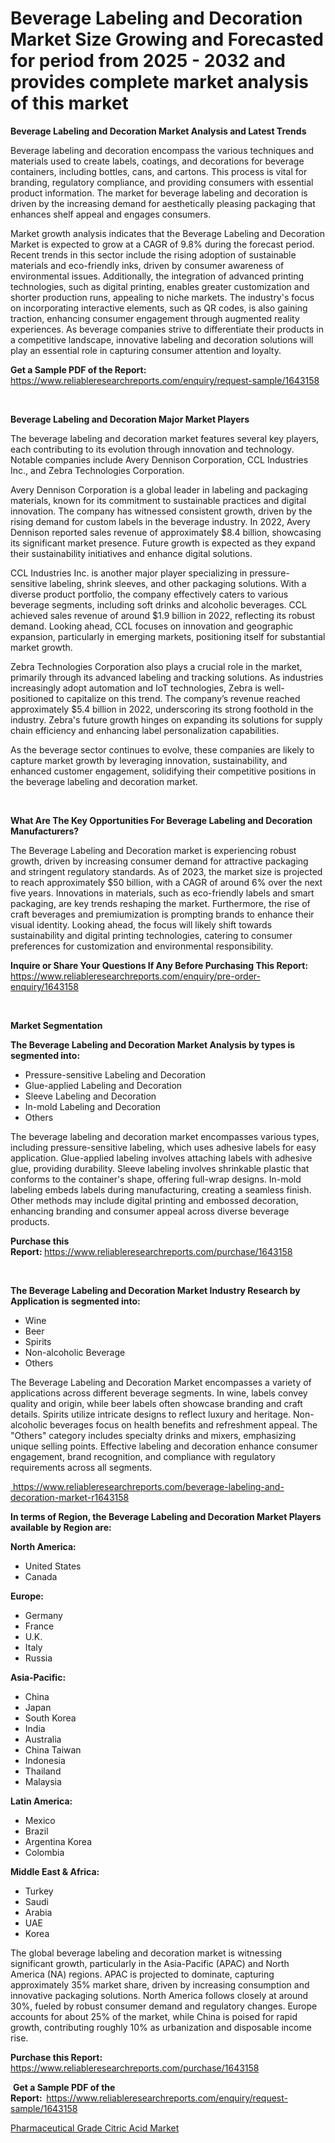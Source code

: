 <p><h1>Beverage Labeling and Decoration Market Size Growing and Forecasted for period from 2025 - 2032 and provides complete market analysis of this market</h1></p><p><strong>Beverage Labeling and Decoration Market Analysis and Latest Trends</strong></p>
<p><p>Beverage labeling and decoration encompass the various techniques and materials used to create labels, coatings, and decorations for beverage containers, including bottles, cans, and cartons. This process is vital for branding, regulatory compliance, and providing consumers with essential product information. The market for beverage labeling and decoration is driven by the increasing demand for aesthetically pleasing packaging that enhances shelf appeal and engages consumers. </p><p>Market growth analysis indicates that the Beverage Labeling and Decoration Market is expected to grow at a CAGR of 9.8% during the forecast period. Recent trends in this sector include the rising adoption of sustainable materials and eco-friendly inks, driven by consumer awareness of environmental issues. Additionally, the integration of advanced printing technologies, such as digital printing, enables greater customization and shorter production runs, appealing to niche markets. The industry's focus on incorporating interactive elements, such as QR codes, is also gaining traction, enhancing consumer engagement through augmented reality experiences. As beverage companies strive to differentiate their products in a competitive landscape, innovative labeling and decoration solutions will play an essential role in capturing consumer attention and loyalty.</p></p>
<p><strong>Get a Sample PDF of the Report:&nbsp;</strong> <a href="https://www.reliableresearchreports.com/enquiry/request-sample/1643158?utm_campaign=2009&utm_medium=2&utm_source=Github&utm_content=ia&utm_term=12012025&utm_id=beverage-labeling-and-decoration">https://www.reliableresearchreports.com/enquiry/request-sample/1643158</a></p>
<p>&nbsp;</p>
<p><strong>Beverage Labeling and Decoration Major Market Players</strong></p>
<p><p>The beverage labeling and decoration market features several key players, each contributing to its evolution through innovation and technology. Notable companies include Avery Dennison Corporation, CCL Industries Inc., and Zebra Technologies Corporation.</p><p>Avery Dennison Corporation is a global leader in labeling and packaging materials, known for its commitment to sustainable practices and digital innovation. The company has witnessed consistent growth, driven by the rising demand for custom labels in the beverage industry. In 2022, Avery Dennison reported sales revenue of approximately $8.4 billion, showcasing its significant market presence. Future growth is expected as they expand their sustainability initiatives and enhance digital solutions.</p><p>CCL Industries Inc. is another major player specializing in pressure-sensitive labeling, shrink sleeves, and other packaging solutions. With a diverse product portfolio, the company effectively caters to various beverage segments, including soft drinks and alcoholic beverages. CCL achieved sales revenue of around $1.9 billion in 2022, reflecting its robust demand. Looking ahead, CCL focuses on innovation and geographic expansion, particularly in emerging markets, positioning itself for substantial market growth.</p><p>Zebra Technologies Corporation also plays a crucial role in the market, primarily through its advanced labeling and tracking solutions. As industries increasingly adopt automation and IoT technologies, Zebra is well-positioned to capitalize on this trend. The company’s revenue reached approximately $5.4 billion in 2022, underscoring its strong foothold in the industry. Zebra's future growth hinges on expanding its solutions for supply chain efficiency and enhancing label personalization capabilities.</p><p>As the beverage sector continues to evolve, these companies are likely to capture market growth by leveraging innovation, sustainability, and enhanced customer engagement, solidifying their competitive positions in the beverage labeling and decoration market.</p></p>
<p>&nbsp;</p>
<p><strong>What Are The Key Opportunities For Beverage Labeling and Decoration Manufacturers?</strong></p>
<p><p>The Beverage Labeling and Decoration market is experiencing robust growth, driven by increasing consumer demand for attractive packaging and stringent regulatory standards. As of 2023, the market size is projected to reach approximately $50 billion, with a CAGR of around 6% over the next five years. Innovations in materials, such as eco-friendly labels and smart packaging, are key trends reshaping the market. Furthermore, the rise of craft beverages and premiumization is prompting brands to enhance their visual identity. Looking ahead, the focus will likely shift towards sustainability and digital printing technologies, catering to consumer preferences for customization and environmental responsibility.</p></p>
<p><strong>Inquire or Share Your Questions If Any Before Purchasing This Report:</strong> <a href="https://www.reliableresearchreports.com/enquiry/pre-order-enquiry/1643158?utm_campaign=2009&utm_medium=2&utm_source=Github&utm_content=ia&utm_term=12012025&utm_id=beverage-labeling-and-decoration">https://www.reliableresearchreports.com/enquiry/pre-order-enquiry/1643158</a></p>
<p>&nbsp;</p>
<p><strong>Market Segmentation</strong></p>
<p><strong>The Beverage Labeling and Decoration Market Analysis by types is segmented into:</strong></p>
<p><ul><li>Pressure-sensitive Labeling and Decoration</li><li>Glue-applied Labeling and Decoration</li><li>Sleeve Labeling and Decoration</li><li>In-mold Labeling and Decoration</li><li>Others</li></ul></p>
<p><p>The beverage labeling and decoration market encompasses various types, including pressure-sensitive labeling, which uses adhesive labels for easy application. Glue-applied labeling involves attaching labels with adhesive glue, providing durability. Sleeve labeling involves shrinkable plastic that conforms to the container's shape, offering full-wrap designs. In-mold labeling embeds labels during manufacturing, creating a seamless finish. Other methods may include digital printing and embossed decoration, enhancing branding and consumer appeal across diverse beverage products.</p></p>
<p><strong>Purchase this Report:&nbsp;</strong><a href="https://www.reliableresearchreports.com/purchase/1643158?utm_campaign=2009&utm_medium=2&utm_source=Github&utm_content=ia&utm_term=12012025&utm_id=beverage-labeling-and-decoration">https://www.reliableresearchreports.com/purchase/1643158</a></p>
<p>&nbsp;</p>
<p><strong>The Beverage Labeling and Decoration Market Industry Research by Application is segmented into:</strong></p>
<p><ul><li>Wine</li><li>Beer</li><li>Spirits</li><li>Non-alcoholic Beverage</li><li>Others</li></ul></p>
<p><p>The Beverage Labeling and Decoration Market encompasses a variety of applications across different beverage segments. In wine, labels convey quality and origin, while beer labels often showcase branding and craft details. Spirits utilize intricate designs to reflect luxury and heritage. Non-alcoholic beverages focus on health benefits and refreshment appeal. The "Others" category includes specialty drinks and mixers, emphasizing unique selling points. Effective labeling and decoration enhance consumer engagement, brand recognition, and compliance with regulatory requirements across all segments.</p></p>
<p><a href="https://www.reliableresearchreports.com/beverage-labeling-and-decoration-market-r1643158?utm_campaign=2009&utm_medium=2&utm_source=Github&utm_content=ia&utm_term=12012025&utm_id=beverage-labeling-and-decoration">&nbsp;https://www.reliableresearchreports.com/beverage-labeling-and-decoration-market-r1643158</a></p>
<p><strong>In terms of Region, the Beverage Labeling and Decoration Market Players available by Region are:</strong></p>
<p>
    <p> <strong> North America: </strong>
        <ul>
            <li>United States</li>
            <li>Canada</li>
        </ul>
        </p> 
    <p> <strong> Europe: </strong>
        <ul>
            <li>Germany</li>
            <li>France</li>
            <li>U.K.</li>
            <li>Italy</li>
            <li>Russia</li>
        </ul>
        </p> 
    <p> <strong> Asia-Pacific: </strong>
        <ul>
            <li>China</li>
            <li>Japan</li>
            <li>South Korea</li>
            <li>India</li>
            <li>Australia</li>
            <li>China Taiwan</li>
            <li>Indonesia</li>
            <li>Thailand</li>
            <li>Malaysia</li>
        </ul>
        </p> 
    <p> <strong> Latin America: </strong>
        <ul>
            <li>Mexico</li>
            <li>Brazil</li>
            <li>Argentina Korea</li>
            <li>Colombia</li>
        </ul>
        </p> 
    <p> <strong> Middle East & Africa: </strong>
        <ul>
            <li>Turkey</li>
            <li>Saudi</li>
            <li>Arabia</li>
            <li>UAE</li>
            <li>Korea</li>
        </ul>
    </p>
    </p>
<p><p>The global beverage labeling and decoration market is witnessing significant growth, particularly in the Asia-Pacific (APAC) and North America (NA) regions. APAC is projected to dominate, capturing approximately 35% market share, driven by increasing consumption and innovative packaging solutions. North America follows closely at around 30%, fueled by robust consumer demand and regulatory changes. Europe accounts for about 25% of the market, while China is poised for rapid growth, contributing roughly 10% as urbanization and disposable income rise.</p></p>
<p><strong>Purchase this Report: </strong><a href="https://www.reliableresearchreports.com/purchase/1643158?utm_campaign=2009&utm_medium=2&utm_source=Github&utm_content=ia&utm_term=12012025&utm_id=beverage-labeling-and-decoration">https://www.reliableresearchreports.com/purchase/1643158</a></p>
<p>&nbsp;<strong>Get a Sample PDF of the Report:&nbsp;&nbsp;</strong><a href="https://www.reliableresearchreports.com/enquiry/request-sample/1643158?utm_campaign=2009&utm_medium=2&utm_source=Github&utm_content=ia&utm_term=12012025&utm_id=beverage-labeling-and-decoration">https://www.reliableresearchreports.com/enquiry/request-sample/1643158</a></p>
<p><strong></strong></p>
<p><p><a href="https://github.com/hgf64gh/Market-Research-Report-List-1/blob/main/pharmaceutical-grade-citric-acid-market.md?utm_campaign=2009&utm_medium=2&utm_source=Github&utm_content=ia&utm_term=12012025&utm_id=beverage-labeling-and-decoration">Pharmaceutical Grade Citric Acid Market</a></p></p>